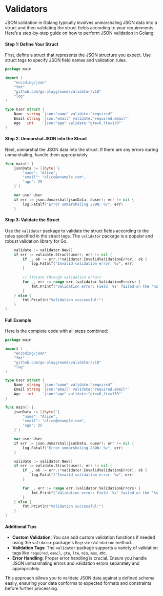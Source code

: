 # Validators

JSON validation in Golang typically involves unmarshaling JSON data into a struct and then validating the struct fields according to your requirements. Here’s a step-by-step guide on how to perform JSON validation in Golang:

#### Step 1: Define Your Struct

First, define a struct that represents the JSON structure you expect. Use struct tags to specify JSON field names and validation rules.

```go
package main

import (
    "encoding/json"
    "fmt"
    "github.com/go-playground/validator/v10"
    "log"
)

type User struct {
    Name  string `json:"name" validate:"required"`
    Email string `json:"email" validate:"required,email"`
    Age   int    `json:"age" validate:"gte=0,lte=130"`
}
```

#### Step 2: Unmarshal JSON into the Struct

Next, unmarshal the JSON data into the struct. If there are any errors during unmarshaling, handle them appropriately.

```go
func main() {
    jsonData := []byte(`{
        "name": "Alice",
        "email": "alice@example.com",
        "age": 25
    }`)

    var user User
    if err := json.Unmarshal(jsonData, &user); err != nil {
        log.Fatalf("Error unmarshaling JSON: %v", err)
    }
```

#### Step 3: Validate the Struct

Use the `validator` package to validate the struct fields according to the rules specified in the struct tags. The `validator` package is a popular and robust validation library for Go.

```go
    validate := validator.New()
    if err := validate.Struct(user); err != nil {
        if _, ok := err.(*validator.InvalidValidationError); ok {
            log.Fatalf("Invalid validation error: %v", err)
        }
        
        // Iterate through validation errors
        for _, err := range err.(validator.ValidationErrors) {
            fmt.Printf("Validation error: Field '%s' failed on the '%s' tag\n", err.StructField(), err.Tag())
        }
    } else {
        fmt.Println("Validation successful!")
    }
}
```

#### Full Example

Here is the complete code with all steps combined:

```go
package main

import (
    "encoding/json"
    "fmt"
    "github.com/go-playground/validator/v10"
    "log"
)

type User struct {
    Name  string `json:"name" validate:"required"`
    Email string `json:"email" validate:"required,email"`
    Age   int    `json:"age" validate:"gte=0,lte=130"`
}

func main() {
    jsonData := []byte(`{
        "name": "Alice",
        "email": "alice@example.com",
        "age": 25
    }`)

    var user User
    if err := json.Unmarshal(jsonData, &user); err != nil {
        log.Fatalf("Error unmarshaling JSON: %v", err)
    }

    validate := validator.New()
    if err := validate.Struct(user); err != nil {
        if _, ok := err.(*validator.InvalidValidationError); ok {
            log.Fatalf("Invalid validation error: %v", err)
        }

        for _, err := range err.(validator.ValidationErrors) {
            fmt.Printf("Validation error: Field '%s' failed on the '%s' tag\n", err.StructField(), err.Tag())
        }
    } else {
        fmt.Println("Validation successful!")
    }
}
```

#### Additional Tips

* **Custom Validation**: You can add custom validation functions if needed using the `validator` package's `RegisterValidation` method.
* **Validation Tags**: The `validator` package supports a variety of validation tags like `required`, `email`, `gte`, `lte`, `min`, `max`, etc.
* **Error Handling**: Proper error handling is crucial. Ensure you handle JSON unmarshaling errors and validation errors separately and appropriately.

This approach allows you to validate JSON data against a defined schema easily, ensuring your data conforms to expected formats and constraints before further processing.
